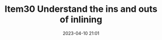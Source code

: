 ---
title: "Item30 Understand the ins and outs of inlining"
date: 2023-04-10 21:01
tags:
- empty
---